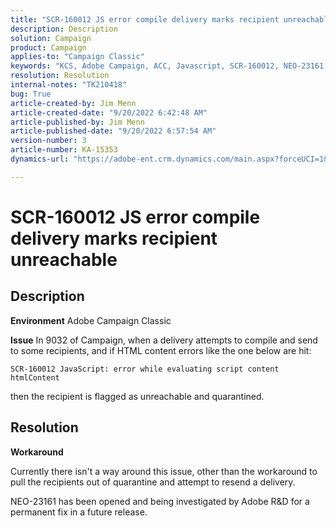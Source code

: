 ```yaml
---
title: "SCR-160012 JS error compile delivery marks recipient unreachable"
description: Description
solution: Campaign
product: Campaign
applies-to: "Campaign Classic"
keywords: "KCS, Adobe Campaign, ACC, Javascript, SCR-160012, NEO-23161, Adobe Campaign Classic, error, compiling delivery for recipients, recipient marked unreachable"
resolution: Resolution
internal-notes: "TK210418"
bug: True
article-created-by: Jim Menn
article-created-date: "9/20/2022 6:42:48 AM"
article-published-by: Jim Menn
article-published-date: "9/20/2022 6:57:54 AM"
version-number: 3
article-number: KA-15353
dynamics-url: "https://adobe-ent.crm.dynamics.com/main.aspx?forceUCI=1&pagetype=entityrecord&etn=knowledgearticle&id=08277d6e-af38-ed11-9db1-0022480866ad"

---
```

# SCR-160012 JS error compile delivery marks recipient unreachable

## Description


<b>Environment</b>
Adobe Campaign Classic

<b>Issue</b>
In 9032 of Campaign, when a delivery attempts to compile and send to some recipients, and if HTML content errors like the one below are hit:


```
SCR-160012 JavaScript: error while evaluating script content htmlContent
```


then the recipient is flagged as unreachable and quarantined.


## Resolution


<b>Workaround</b>

Currently there isn't a way around this issue, other than the workaround to pull the recipients out of quarantine and attempt to resend a delivery.

NEO-23161 has been opened and being investigated by Adobe R&D for a permanent fix in a future release.
